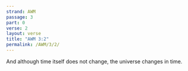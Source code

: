 ```yaml
---
strand: AWM
passage: 3
part: 0
verse: 2
layout: verse
title: "AWM 3:2"
permalink: /AWM/3/2/
---
```

And although time itself does not change, the universe changes in time.

